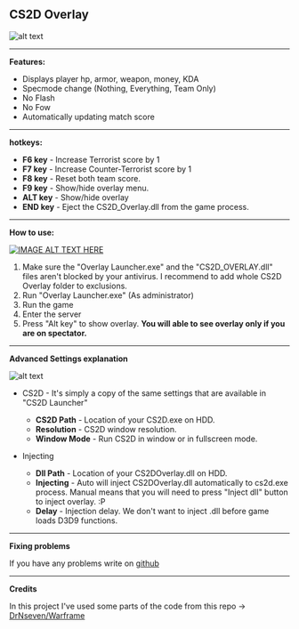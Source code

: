 ## CS2D Overlay ##
![alt text](https://i.imgur.com/iWYpiAM.jpeg)

---
**Features:**

 - Displays player hp, armor, weapon, money, KDA
 - Specmode change (Nothing, Everything, Team Only)
 - No Flash
 - No Fow
 - Automatically updating match score

---
**hotkeys:**

- **F6 key** - Increase Terrorist score by 1
- **F7 key** - Increase Counter-Terrorist score by 1
- **F8 key** - Reset both team score.
- **F9 key** - Show/hide overlay menu.
- **ALT key** - Show/hide overlay
- **END key** - Eject the CS2D_Overlay.dll from the game process.

---
**How to use:**

[![IMAGE ALT TEXT HERE](https://i.imgur.com/MUWMVRn.jpg)](https://www.youtube.com/watch?v=ppSLAltnleA)

1. Make sure the "Overlay Launcher.exe" and the "CS2D_OVERLAY.dll" files aren't blocked by your antivirus. I recommend to add whole CS2D Overlay folder to exclusions.
2. Run "Overlay Launcher.exe" (As administrator)
3. Run the game
4. Enter the server
5. Press "Alt key" to show overlay. **You will able to see overlay only if you are on spectator.**

---
**Advanced Settings explanation**

![alt text](https://i.imgur.com/dxJqDQN.png)

- CS2D - It's simply a copy of the same settings that are available in "CS2D Launcher"
	- **CS2D Path** - Location of your CS2D.exe on HDD.
	- **Resolution** - CS2D window resolution.
	- **Window Mode** - Run CS2D in window or in fullscreen mode.

- Injecting
	- **Dll Path** - Location of your CS2DOverlay.dll on HDD.
	- **Injecting** - Auto will inject CS2DOverlay.dll automatically to cs2d.exe process. Manual means that you will need to press "Inject dll" button to inject overlay. :P
	- **Delay** - Injection delay. We don't want to inject .dll before game loads D3D9 functions.

---
**Fixing problems**

If you have any problems write on [github](https://github.com/xAranaktu/CS2D-Overlay/issues)

---
**Credits**

In this project I've used some parts of the code from this repo -> [DrNseven/Warframe](https://github.com/DrNseven/Warframe)
